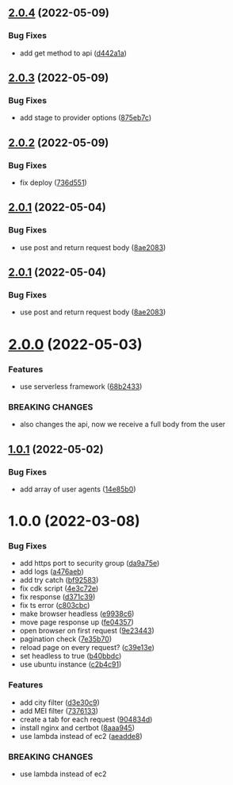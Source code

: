 ## [2.0.4](https://github.com/rfoel/cnpj/compare/v2.0.3...v2.0.4) (2022-05-09)


### Bug Fixes

* add get method to api ([d442a1a](https://github.com/rfoel/cnpj/commit/d442a1a2efbeabf9c4baee0fb5bfbd70ca081a88))

## [2.0.3](https://github.com/rfoel/cnpj/compare/v2.0.2...v2.0.3) (2022-05-09)


### Bug Fixes

* add stage to provider options ([875eb7c](https://github.com/rfoel/cnpj/commit/875eb7c2c93ff6fbca55ab393fe2df87dbc04ea8))

## [2.0.2](https://github.com/rfoel/cnpj/compare/v2.0.1...v2.0.2) (2022-05-09)


### Bug Fixes

* fix deploy ([736d551](https://github.com/rfoel/cnpj/commit/736d5519987fc50cb2f5ade108fbcff439335b19))

## [2.0.1](https://github.com/rfoel/cnpj/compare/v2.0.0...v2.0.1) (2022-05-04)


### Bug Fixes

* use post and return request body ([8ae2083](https://github.com/rfoel/cnpj/commit/8ae2083c664aeb7f4d3bf3a58197e9891d9a67e6))

## [2.0.1](https://github.com/rfoel/cnpj/compare/v2.0.0...v2.0.1) (2022-05-04)


### Bug Fixes

* use post and return request body ([8ae2083](https://github.com/rfoel/cnpj/commit/8ae2083c664aeb7f4d3bf3a58197e9891d9a67e6))

# [2.0.0](https://github.com/rfoel/cnpj/compare/v1.0.1...v2.0.0) (2022-05-03)


### Features

* use serverless framework ([68b2433](https://github.com/rfoel/cnpj/commit/68b243383d88a74884905272b344df8bd42fdb53))


### BREAKING CHANGES

* also changes the api, now we receive a full body from the user

## [1.0.1](https://github.com/rfoel/cnpj/compare/v1.0.0...v1.0.1) (2022-05-02)


### Bug Fixes

* add array of user agents ([14e85b0](https://github.com/rfoel/cnpj/commit/14e85b098fa44e6ef3ff7f81ddc97726bb2a4250))

# 1.0.0 (2022-03-08)


### Bug Fixes

* add https port to security group ([da9a75e](https://github.com/rfoel/cnpj/commit/da9a75ede6e7d0f4881b0c47997572830923a8d2))
* add logs ([a476aeb](https://github.com/rfoel/cnpj/commit/a476aeb0c2ac10f678fbdfd345b3162228ffed2a))
* add try catch ([bf92583](https://github.com/rfoel/cnpj/commit/bf9258312c161c22bb5f98de3a1a2657ec4e5172))
* fix cdk script ([4e3c72e](https://github.com/rfoel/cnpj/commit/4e3c72e0f5b389aa89a644d5ee2de9473ff08868))
* fix response ([d371c39](https://github.com/rfoel/cnpj/commit/d371c39b3b3f266b8602e57554017beadf254020))
* fix ts error ([c803cbc](https://github.com/rfoel/cnpj/commit/c803cbcb99e2f9341cd06ef824d490f6a1fc5c0b))
* make browser headless ([e9938c6](https://github.com/rfoel/cnpj/commit/e9938c61f35463bd4f81bae9f893d35f9d12b724))
* move page response up ([fe04357](https://github.com/rfoel/cnpj/commit/fe04357f642405e59b2318f52a8c63c9f9d4af9b))
* open browser on first request ([9e23443](https://github.com/rfoel/cnpj/commit/9e23443fea34c0d33f0cde66af76580625930198))
* pagination check ([7e35b70](https://github.com/rfoel/cnpj/commit/7e35b70ffb97ca67e16871742b99e04dabc81884))
* reload page on every request? ([c39e13e](https://github.com/rfoel/cnpj/commit/c39e13e5c6d9da8b1b9cdfa44101fe75e48c897a))
* set headless to true ([b40bbdc](https://github.com/rfoel/cnpj/commit/b40bbdcf5f9c174e9bc57c910fe963fc5b836c66))
* use ubuntu instance ([c2b4c91](https://github.com/rfoel/cnpj/commit/c2b4c91c523469df87b3a2fc9d7566423d3da4b7))


### Features

* add city filter ([d3e30c9](https://github.com/rfoel/cnpj/commit/d3e30c9f3f0d7b4fa72fe8309978b2965e198343))
* add MEI filter ([7376133](https://github.com/rfoel/cnpj/commit/7376133ccc5cb6033db29610d9e9d36f291bc4ce))
* create a tab for each request ([904834d](https://github.com/rfoel/cnpj/commit/904834ddcde61c54e964bd96f2468ae55b6c1094))
* install nginx and certbot ([8aaa945](https://github.com/rfoel/cnpj/commit/8aaa9454923a19d5c5e230b5098857f0bace1baa))
* use lambda instead of ec2 ([aeadde8](https://github.com/rfoel/cnpj/commit/aeadde8bec6276c626e36073fc37d014c4f185d2))


### BREAKING CHANGES

* use lambda instead of ec2
